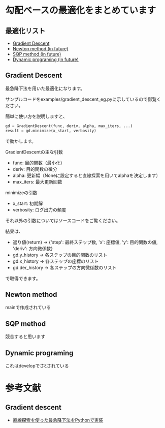 # 勾配ベースの最適化をまとめています

## 最適化リスト
- [Gradient Descent](#gradient-descent)
- [Newton method (in future)](#newton-method)
- [SQP method (in future)](#sqp-method)
- [Dynamic programing (in future)](#dynamic-programing)

## Gradient Descent
最急降下法を用いた最適化になります。

サンプルコードをexamples/gradient_descent_eg.pyに示しているので御覧ください。

簡単に使い方を説明しますと、

```python
gd = GradientDescent(func, deriv, alpha, max_iters, ...)
result = gd.minimize(x_start, verbosity)
```

で動かします。

GradientDescentの主な引数
- func: 目的関数（最小化）
- deriv: 目的関数の微分
- alpha: 更新幅（Noneに設定すると直線探索を用いてalphaを決定します）
- max_iters: 最大更新回数

minimizeの引数
- x_start: 初期解
- verbosity: ログ出力の頻度

それ以外の引数についてはソースコードをご覧ください。


結果は、
- 返り値(return) -> {'step': 最終ステップ数, 'x': 座標値, 'y': 目的関数の値, 'deriv': 方向微係数}
- gd.y_history -> 各ステップの目的関数のリスト
- gd.x_history -> 各ステップの座標のリスト
- gd.der_history -> 各ステップの方向微係数のリスト

で取得できます。


## Newton method

mainで作成されている

## SQP method
競合すると思います
## Dynamic programing
これはdevelopでさξされている

# 参考文献
## Gradient descent
- [直線探索を使った最急降下法をPythonで実装](https://helve-blog.com/posts/math/gradient-descent-armijo/#:~:text=%E7%9B%B4%E7%B7%9A%E6%8E%A2%E7%B4%A2%20(line%20search)%20%E3%81%AF,%E8%A8%98%E4%BA%8B%E3%81%A7%E3%81%AF%E5%89%8D%E8%80%85%E3%81%AE%E3%81%BF%E6%89%B1%E3%81%86%E3%80%82)